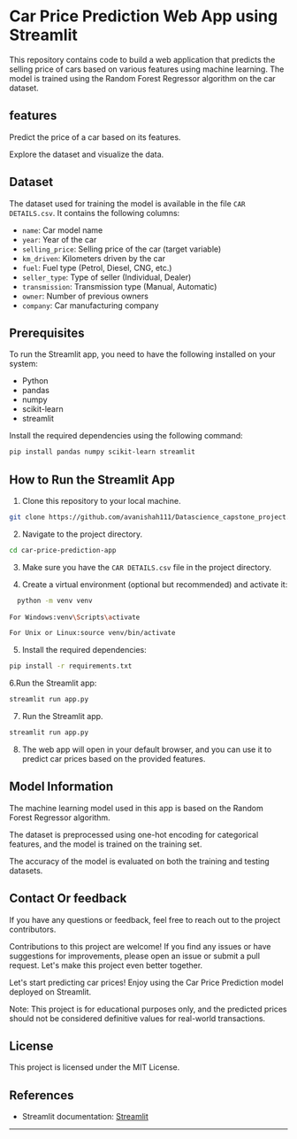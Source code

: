# Car Price Prediction Web App using Streamlit

This repository contains code to build a web application that predicts the selling price of cars based on various features using machine learning.
The model is trained using the Random Forest Regressor algorithm on the car dataset.
## features
Predict the price of a car based on its features.

Explore the dataset and visualize the data.

## Dataset

The dataset used for training the model is available in the file `CAR DETAILS.csv`. 
It contains the following columns:

- `name`: Car model name
- `year`: Year of the car
- `selling_price`: Selling price of the car (target variable)
- `km_driven`: Kilometers driven by the car
- `fuel`: Fuel type (Petrol, Diesel, CNG, etc.)
- `seller_type`: Type of seller (Individual, Dealer)
- `transmission`: Transmission type (Manual, Automatic)
- `owner`: Number of previous owners
- `company`: Car manufacturing company

## Prerequisites

To run the Streamlit app, you need to have the following installed on your system:

- Python
- pandas
- numpy
- scikit-learn
- streamlit

Install the required dependencies using the following command:

```bash
pip install pandas numpy scikit-learn streamlit
```

## How to Run the Streamlit App

1. Clone this repository to your local machine.

```bash
git clone https://github.com/avanishah111/Datascience_capstone_project.git
```
2. Navigate to the project directory.

```bash
cd car-price-prediction-app
```
3. Make sure you have the `CAR DETAILS.csv` file in the project directory.
   
4. Create a virtual environment (optional but recommended) and activate it:
 ```bash
   python -m venv venv
   
For Windows:venv\Scripts\activate

For Unix or Linux:source venv/bin/activate
```
5. Install the required dependencies:
 ```bash 
 pip install -r requirements.txt
 ``` 
6.Run the Streamlit app: 
 ```bash
streamlit run app.py
```
7. Run the Streamlit app.

```bash
streamlit run app.py
```
8. The web app will open in your default browser, and you can use it to predict car prices based on the provided features.


## Model Information

The machine learning model used in this app is based on the Random Forest Regressor algorithm.

The dataset is preprocessed using one-hot encoding for categorical features, and the model is trained on the training set.

The accuracy of the model is evaluated on both the training and testing datasets.

## Contact Or feedback

If you have any questions or feedback, feel free to reach out to the project contributors.

Contributions to this project are welcome! If you find any issues or have suggestions for improvements, please open an issue or submit a pull request. 
Let's make this project even better together. 

Let's start predicting car prices! Enjoy using the Car Price Prediction model deployed on Streamlit.

Note: This project is for educational purposes only, and the predicted prices should not be considered definitive values for real-world transactions.

## License
This project is licensed under the MIT License.

## References
- Streamlit documentation: [Streamlit](https://docs.streamlit.io/)

---

